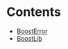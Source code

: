 

# Contents
- [BoostError](BoostError.sol/library.BoostError.md)
- [BoostLib](BoostLib.sol/library.BoostLib.md)
